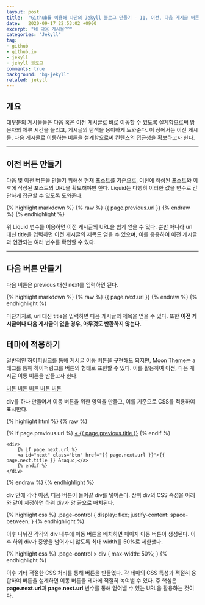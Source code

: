 ```yaml
---
layout: post
title:  "Github를 이용해 나만의 Jekyll 블로그 만들기 - 11. 이전, 다음 게시글 버튼 만들기"
date:   2020-09-17 22:53:02 +0900
excerpt: "네 다음 게시물^^"
categories: "Jekyll"
tag:
- github
- github.io
- jekyll
- jekyll 블로그
comments: true
background: "bg-jekyll"
related: jekyll
---
```


## 개요

대부분의 게시물들은 다음 혹은 이전 게시글로 바로 이동할 수 있도록 설계함으로써 방문자의 체류 시간을 늘리고, 게시글의 탐색을 용이하게 도와준다. 이 장에서는 이전 게시물, 다음 게시물로 이동하는 버튼을 설계함으로써 컨텐츠의 접근성을 확보하고자 한다.

---
## 이전 버튼 만들기

다음 및 이전 버튼을 만들기 위해선 현재 포스트를 기준으로, 이전에 작성된 포스트와 이후에 작성된 포스트의 URL을 확보해야만 한다. Liquid는 다행히 이러한 값을 변수로 간단하게 접근할 수 있도록 도와준다.

{% highlight markdown %}
{% raw %}
{{ page.previous.url }}
{% endraw %}
{% endhighlight %}

위 Liquid 변수를 이용하면 이전 게시글의 URL을 쉽게 얻을 수 있다. 뿐만 아니라 url 대신 title을 입력하면 이전 게시글의 제목도 얻을 수 있으며, 이를 응용하여 이전 게시글과 연관되는 여러 변수를 확인할 수 있다.

---
## 다음 버튼 만들기

다음 버튼은 previous 대신 next를 입력하면 된다.

{% highlight markdown %}
{% raw %}
{{ page.next.url }}
{% endraw %}
{% endhighlight %}

마찬가지로, url 대신 title을 입력하면 다음 게시글의 제목을 얻을 수 있다. 또한 **이전 게시글이나 다음 게시글이 없을 경우, 아무것도 반환하지 않는다.**

## 테마에 적용하기

일반적인 하이퍼링크를 통해 게시글 이동 버튼을 구현해도 되지만, Moon Theme는 a 태그를 통해 하이퍼링크를 버튼의 형태로 표현할 수 있다. 이를 활용하여 이전, 다음 게시글 이동 버튼을 만들고자 한다.

<a href="#" class="btn">버튼</a>
<a href="#" class="btn btn-success">버튼</a>
<a href="#" class="btn btn-warning">버튼</a>
<a href="#" class="btn btn-danger">버튼</a>
<a href="#" class="btn btn-info">버튼</a>

div를 하나 만들어서 이동 버튼을 위한 영역을 만들고, 이를 기준으로 CSS를 적용하여 표시한다.

{% highlight html %}
{% raw %}
<div class="page-control">
	<div>
		{% if page.previous.url %}
		<a id="prev" class="btn" href="{{ page.previous.url }}">&laquo; {{ page.previous.title }}</a>
		{% endif %}
	</div>

	<div>
		{% if page.next.url %}
		<a id="next" class="btn" href="{{ page.next.url }}">{{ page.next.title }} &raquo;</a>
		{% endif %}
	</div>
</div>
{% endraw %}
{% endhighlight %}

div 안에 각각 이전, 다음 버튼이 들어갈 div를 넣어준다. 상위 div의 CSS 속성을 아래와 같이 지정하면 하위 div가 양 끝으로 배치된다.

{% highlight css %}
.page-control {
  display: flex;
  justify-content: space-between;
}
{% endhighlight %}

이후 나눠진 각각의 div 내부에 이동 버튼을 배치하면 페이지 이동 버튼이 생성된다. 이후 하위 div가 중앙을 넘어가지 않도록 최대 width를 50%로 제한했다.

{% highlight css %}
.page-control > div {
  max-width: 50%;
}
{% endhighlight %}

이후 기타 적절한 CSS 처리를 통해 버튼을 만들었다. 각 테마의 CSS 특성과 적절히 융합하여 버튼을 설계하면 이동 버튼을 테마에 적절히 녹여낼 수 있다. 주 핵심은 **page.next.url**과 **page.next.url** 변수를 통해 얻어낼 수 있는 URL을 활용하는 것이다.